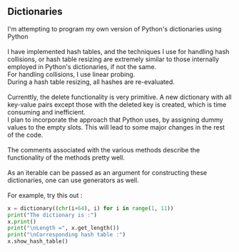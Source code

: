 ## Dictionaries

I'm attempting to program my own version of Python's dictionaries using Python
<br><br>
I have implemented hash tables, and the techniques I use for handling hash collisions, or hash table resizing are extremely similar to those internally employed in Python's dictionaries, if not the same. <br>
For handling collisions, I use linear probing. <br>
During a hash table resizing, all hashes are re-evaluated.
<br><br>
Currenttly, the delete functionality is very primitive. A new dictionary with all key-value pairs except those with the deleted key is created, which is time consuming and inefficient. <br>
I plan to incorporate the approach that Python uses, by assigning dummy values to the empty slots. This will lead to some major changes in the rest of the code.
<br><br>
The comments associated with the various methods describe the functionality of the methods pretty well.
<br><br>
As an iterable can be passed as an argument for constructing these dictionaries, one can use generators as well. <br>
<br>
For example, try this out :
<br>
```python
x = dictionary((chr(i+64), i) for i in range(1, 11))
print("The dictionary is :")
x.print()
print("\nLength =", x.get_length())
print("\nCorresponding hash table :")
x.show_hash_table()
```
